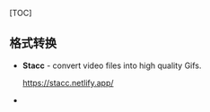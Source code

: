 [TOC]



## 格式转换

- **Stacc** - convert video files into high quality Gifs.

  https://stacc.netlify.app/

- 


